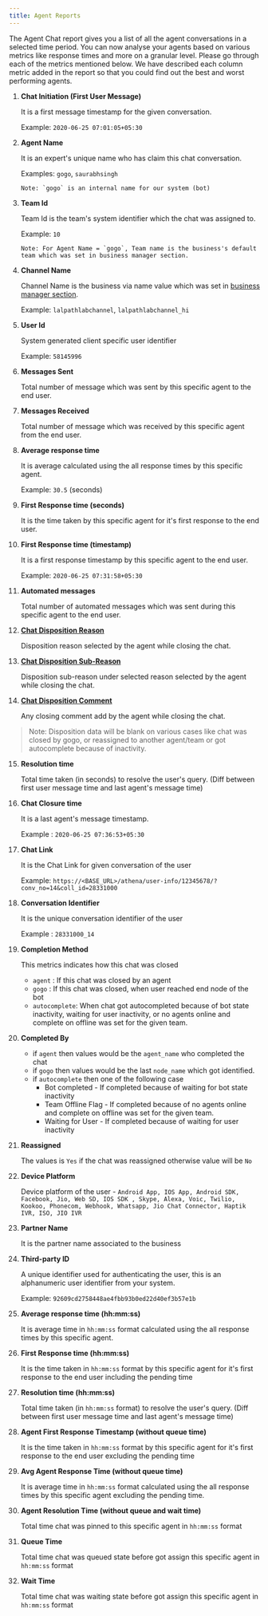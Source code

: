 ```yaml
---
title: Agent Reports
---
```


The Agent Chat report gives you a list of all the agent conversations in a selected time period. You can now analyse your agents based on various metrics like response times and more on a granular level. Please go through each of the metrics mentioned below. We have described each column metric added in the report so that you could find out the best and worst performing agents.


1. **Chat Initiation (First User Message)**

    It is a first message timestamp for the given conversation.
    
    Example: `2020-06-25 07:01:05+05:30`
    
2. **Agent Name**

    It is an expert's unique name who has claim this chat conversation.

    Examples: `gogo`, `saurabhsingh`

    ```
    Note: `gogo` is an internal name for our system (bot)
    ```

3. **Team Id**

    Team Id is the team's system identifier which the chat was assigned to.
    
    Example: `10`

    ```
    Note: For Agent Name = `gogo`, Team name is the business's default team which was set in business manager section.
    ```

4. **Channel Name**

    Channel Name is the business via name value which was set in [business manager section](https://docs.haptik.ai/bot-builder/basic/business#section-1-general-settings).
    
    Example: `lalpathlabchannel`, `lalpathlabchannel_hi`

5. **User Id**

    System generated client specific user identifier

    Example: `58145996`

6. **Messages Sent**

    Total number of message which was sent by this specific agent to the end user.
    
7. **Messages Received**

    Total number of message which was received by this specific agent from the end user.
    
8. **Average response time**

    It is average calculated using the all response times by this specific agent.

    Example: `30.5` (seconds)

9. **First Response time (seconds)**

    It is the time taken by this specific agent for it's first response to the end user.

    
10. **First Response time (timestamp)**

    It is a first response timestamp by this specific agent to the end user.

    Example: `2020-06-25 07:31:58+05:30`
    
11. **Automated messages**

    Total number of automated messages which was sent during this specific agent to the end user.

12. **[Chat Disposition Reason](https://docs.haptik.ai/agent-chat/claiming-and-closing#chat-disposition)**

    Disposition reason selected by the agent while closing the chat.

  
13. **[Chat Disposition Sub-Reason](https://docs.haptik.ai/agent-chat/claiming-and-closing#chat-disposition)**

    Disposition sub-reason under selected reason selected by the agent while closing the chat.
    
14. **[Chat Disposition Comment](https://docs.haptik.ai/agent-chat/claiming-and-closing#chat-disposition)**

    Any closing comment add by the agent while closing the chat.
 
 >    Note: Disposition data will be blank on various cases like chat was closed by gogo, or reassigned to another agent/team or got autocomplete because of inactivity.

15. **Resolution time**

    Total time taken (in seconds) to resolve the user's query. (Diff between first user message time and last agent's message time)
    
16. **Chat Closure time**

    It is a last agent's message timestamp.

    Example : `2020-06-25 07:36:53+05:30`
    
17. **Chat Link**

    It is the Chat Link for given conversation of the user
    
    Example: `https://<BASE_URL>/athena/user-info/12345678/?conv_no=14&coll_id=28331000`

18. **Conversation Identifier**

    It is the unique conversation identifier of the user

    Example : `28331000_14`
    
19. **Completion Method**

    This metrics indicates how this chat was closed

    - `agent` : If this chat was closed by an agent
    - `gogo` :  If this chat was closed, when user reached end node of the bot
    - `autocomplete`: When chat got autocompleted because of bot state inactivity, waiting for user inactivity, or no agents online and complete on offline was set for the given team.
    
20. **Completed By**

    - if `agent` then values would be the `agent_name` who completed the chat
    - if `gogo` then values would be the last `node_name` which got identified.
    - if `autocomplete` then one of the following case
        - Bot completed - If completed because of waiting for bot state inactivity
        - Team Offline Flag - If completed because of no agents online and complete on offline was set for the given team.
        - Waiting for User - If completed because of waiting for user inactivity

21. **Reassigned**

    The values is `Yes` if the chat was reassigned otherwise value will be `No`
    
22. **Device Platform**

    Device platform of the user - `Android App, IOS App, Android SDK, Facebook, Jio, Web SD, IOS SDK , Skype, Alexa, Voic, Twilio, Kookoo, Phonecom, Webhook, Whatsapp, Jio Chat Connector, Haptik IVR, ISO, JIO IVR `
    
23. **Partner Name**

    It is the partner name associated to the business
    
24. **Third-party ID**

    A unique identifier used for authenticating the user, this is an alphanumeric user identifier from your system.

    Example: `92609cd2758448ae4fbb93b0ed22d40ef3b57e1b`
    
25. **Average response time (hh:mm:ss)**

    It is average time in `hh:mm:ss` format calculated using the all response times by this specific agent.
    
26. **First Response time (hh:mm:ss)**

    It is the time taken in `hh:mm:ss` format by this specific agent for it's first response to the end user including the pending time
    
27. **Resolution time (hh:mm:ss)**

    Total time taken (in `hh:mm:ss` format) to resolve the user's query. (Diff between first user message time and last agent's message time)

28. **Agent First Response Timestamp (without queue time)**

    It is the time taken in `hh:mm:ss` format by this specific agent for it's first response to the end user excluding the pending time 

29. **Avg Agent Response Time (without queue time)**

    It is average time in `hh:mm:ss` format calculated using the all response times by this specific agent excluding the pending time.

30. **Agent Resolution Time (without queue and wait time)**

    Total time chat was pinned to this specific agent in `hh:mm:ss` format 

31. **Queue Time**

    Total time chat was queued state before got assign this specific agent in `hh:mm:ss` format 

32. **Wait Time**

    Total time chat was waiting state before got assign this specific agent in `hh:mm:ss` format 